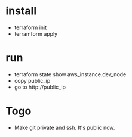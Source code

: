 # install

- terraform init
- terramform apply

# run

- terraform state show aws_instance.dev_node
- copy public_ip
- go to http://public_ip

# Togo

- Make git private and ssh. It's public now.
